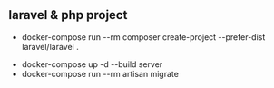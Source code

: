 #


## laravel & php project
<!-- crate laravel project -->
* docker-compose run --rm composer create-project --prefer-dist laravel/laravel .
<!--  -->
* docker-compose up -d --build server
* docker-compose run --rm artisan migrate